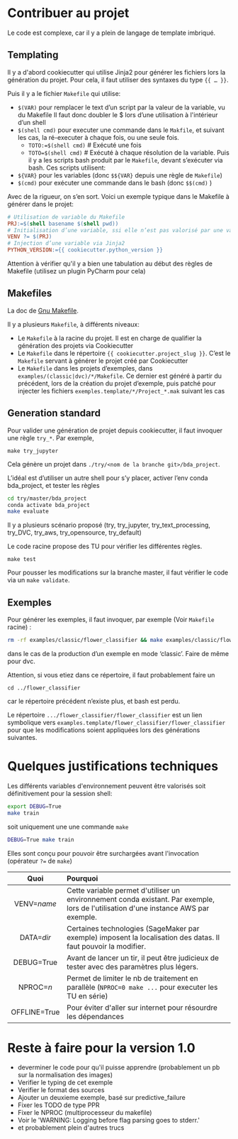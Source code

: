 # Contribuer au projet

Le code est complexe, car il y a plein de langage de template imbriqué.

## Templating

Il y a d'abord cookiecutter qui utilise Jinja2 pour générer les fichiers lors la génération du projet. 
Pour cela, il faut utiliser des syntaxes du type `{{ … }}`.

Puis il y a le fichier `Makefile` qui utilise:
- `$(VAR)` pour remplacer le text d’un script par la valeur de la variable, vu du Makefile
Il faut donc doubler le $ lors d’une utilisation à l'intérieur d’un shell
- `$(shell cmd)` pour executer une commande dans le `Makfile`, et suivant les cas, 
la ré-executer à chaque fois, ou une seule fois.
    - `TOTO:=$(shell cmd)` # Exécuté une fois
    - `TOTO=$(shell cmd)` # Exécuté à chaque résolution de la variable.
Puis il y a les scripts bash produit par le `Makefile`, devant s’exécuter via bash. 
Ces scripts utilisent:
- `${VAR}` pour les variables (donc `$${VAR}` depuis une règle de `Makefile`)
- `$(cmd)` pour exécuter une commande dans le bash (donc `$$(cmd)` )

Avec de la rigueur, on s’en sort. Voici un exemple typique dans le Makefile à générer dans le projet:
```makefile
# Utilisation de variable du Makefile
PRJ:=$(shell basename $(shell pwd))
# Initialisation d’une variable, ssi elle n’est pas valorisé par une variable d’environnement
VENV ?= $(PRJ)
# Injection d’une variable via Jinja2
PYTHON_VERSION:={{ cookiecutter.python_version }}
```
Attention à vérifier qu'il y a bien une tabulation au début des règles de Makefile (utilisez un plugin PyCharm pour cela)

## Makefiles
La doc de [Gnu Makefile](https://www.gnu.org/software/make/manual/make.html).

Il y a plusieurs `Makefile`, à différents niveaux:
- Le `Makefile` à la racine du projet. Il est en charge de qualifier la génération des projets via Cookiecutter
- Le `Makefile` dans le répertoire `{{ cookiecutter.project_slug }}`. C’est le `Makefile` servant à générer 
le projet créé par Cookiecutter
- Le `Makefile` dans les projets d’exemples, dans `examples/(classic|dvc)/*/Makefile`. 
Ce dernier est généré à partir du précédent, lors de la création du projet d’exemple, 
puis patché pour injecter les fichiers `exemples.template/*/Project_*.mak` suivant les cas

## Generation standard
Pour valider une génération de projet depuis cookiecutter, il faut invoquer une règle `try_*`. Par exemple,

`make try_jupyter`

Cela génère un projet dans `./try/<nom de la branche git>/bda_project`.

L’idéal est d’utiliser un autre shell pour s’y placer, activer l’env conda bda_project, et tester les règles
```bash
cd try/master/bda_project
conda activate bda_project
make evaluate
```
Il y a plusieurs scénario proposé (try, try_jupyter, try_text_processing, try_DVC, try_aws, try_opensource, try_default)

Le code racine propose des TU pour vérifier les différentes règles.
```
make test
```
Pour pousser les modifications sur la branche master, il faut vérifier le code via un `make validate`.

## Exemples
Pour générer les exemples, il faut invoquer, par exemple (Voir `Makefile` racine) :
```bash
rm -rf examples/classic/flower_classifier && make examples/classic/flower_classifier
```
dans le cas de la production d’un exemple en mode ‘classic’. Faire de même pour dvc.

Attention, si vous etiez dans ce répertoire, il faut probablement faire un 
```
cd ../flower_classifier
```
car le répertoire précédent n’existe plus, et bash est perdu.

Le répertoire `.../flower_classifier/flower_classifier` est un lien symbolique vers
`examples.template/flower_classifier/flower_classifier` pour que les modifications
soient appliquées lors des générations suivantes.

# Quelques justifications techniques

Les différents variables d'environnement peuvent être valorisés soit définitivement
pour la session shell:
```bash
export DEBUG=True
make train

```
soit uniquement une une commande `make`
```bash
DEBUG=True make train
```
Elles sont conçu pour pouvoir être surchargées avant l'invocation (opérateur `?=` de `make`)

| Quoi  | Pourquoi |
| :---: |:-------- | 
| VENV=_name_ | Cette variable permet d'utiliser un environnement conda existant. Par exemple, lors de l'utilisation d'une instance AWS par exemple.|
| DATA=_dir_ | Certaines technologies (SageMaker par exemple) imposent la localisation des datas. Il faut pouvoir la modifier. |
| DEBUG=True | Avant de lancer un tir, il peut être judicieux de tester avec des paramètres plus légers. |
| NPROC=_n_ | Permet de limiter le nb de traitement en parallèle (`NPROC=0 make ...` pour executer les TU en série) |
| OFFLINE=True | Pour éviter d'aller sur internet pour résourdre les dépendances |

# Reste à faire pour la version 1.0
- deverminer le code pour qu'il puisse apprendre (probablement un pb sur la normalisation des images)
- Verifier le typing de cet exemple
- Verifier le format des sources
- Ajouter un deuxieme exemple, basé sur predictive_failure
- Fixer les TODO de type PPR
- Fixer le NPROC (multiprocesseur du makefile)
- Voir le 'WARNING: Logging before flag parsing goes to stderr.'
- et probablement plein d'autres trucs